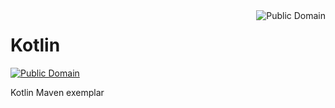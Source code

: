 <a href="LICENSE.md">
<img src="https://unlicense.org/pd-icon.png" alt="Public Domain" align="right"/>
</a>

# Kotlin

[![Public Domain](https://img.shields.io/badge/license-Unlicense-blue.svg)](http://unlicense.org/)

Kotlin Maven exemplar

